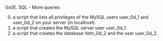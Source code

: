 0x0E. SQL - More queries

0. a script that lists all privileges of the MySQL users user_0d_1 and user_0d_2 on your server (in localhost).
1. a script that creates the MySQL server user user_0d_1.
2.  a script that creates the database hbtn_0d_2 and the user user_0d_2.
